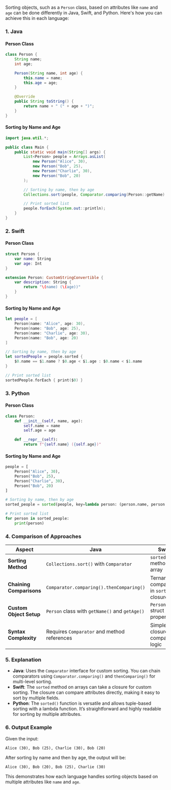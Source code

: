 Sorting objects, such as a `Person` class, based on attributes like `name` and `age` can be done differently in Java, Swift, and Python. Here's how you can achieve this in each language:

### 1. **Java**

#### Person Class
```java
class Person {
    String name;
    int age;

    Person(String name, int age) {
        this.name = name;
        this.age = age;
    }

    @Override
    public String toString() {
        return name + " (" + age + ")";
    }
}
```

#### Sorting by Name and Age

```java
import java.util.*;

public class Main {
    public static void main(String[] args) {
        List<Person> people = Arrays.asList(
            new Person("Alice", 30),
            new Person("Bob", 25),
            new Person("Charlie", 30),
            new Person("Bob", 20)
        );

        // Sorting by name, then by age
        Collections.sort(people, Comparator.comparing(Person::getName).thenComparing(Person::getAge));

        // Print sorted list
        people.forEach(System.out::println);
    }
}
```

### 2. **Swift**

#### Person Class
```swift
struct Person {
    var name: String
    var age: Int
}

extension Person: CustomStringConvertible {
    var description: String {
        return "\(name) (\(age))"
    }
}
```

#### Sorting by Name and Age

```swift
let people = [
    Person(name: "Alice", age: 30),
    Person(name: "Bob", age: 25),
    Person(name: "Charlie", age: 30),
    Person(name: "Bob", age: 20)
]

// Sorting by name, then by age
let sortedPeople = people.sorted {
    $0.name == $1.name ? $0.age < $1.age : $0.name < $1.name
}

// Print sorted list
sortedPeople.forEach { print($0) }
```

### 3. **Python**

#### Person Class
```python
class Person:
    def __init__(self, name, age):
        self.name = name
        self.age = age

    def __repr__(self):
        return f"{self.name} ({self.age})"
```

#### Sorting by Name and Age

```python
people = [
    Person("Alice", 30),
    Person("Bob", 25),
    Person("Charlie", 30),
    Person("Bob", 20)
]

# Sorting by name, then by age
sorted_people = sorted(people, key=lambda person: (person.name, person.age))

# Print sorted list
for person in sorted_people:
    print(person)
```

### 4. **Comparison of Approaches**

| **Aspect**                    | **Java**                                   | **Swift**                                   | **Python**                        |
|-------------------------------|--------------------------------------------|---------------------------------------------|-----------------------------------|
| **Sorting Method**            | `Collections.sort()` with `Comparator`     | `sorted` method on array                    | `sorted()` function with `lambda` |
| **Chaining Comparisons**      | `Comparator.comparing().thenComparing()`   | Ternary comparison in `sorted()` closure    | Tuple in `lambda` for `sorted()`  |
| **Custom Object Setup**       | `Person` class with `getName()` and `getAge()` | `Person` struct with properties          | `Person` class with attributes    |
| **Syntax Complexity**         | Requires `Comparator` and method references | Simple closure for comparison logic         | Simple tuple-based comparison     |

### 5. **Explanation**

- **Java**: Uses the `Comparator` interface for custom sorting. You can chain comparators using `Comparator.comparing()` and `thenComparing()` for multi-level sorting.
- **Swift**: The `sorted` method on arrays can take a closure for custom sorting. The closure can compare attributes directly, making it easy to sort by multiple fields.
- **Python**: The `sorted()` function is versatile and allows tuple-based sorting with a lambda function. It’s straightforward and highly readable for sorting by multiple attributes.

### 6. **Output Example**
Given the input:
```plaintext
Alice (30), Bob (25), Charlie (30), Bob (20)
```

After sorting by name and then by age, the output will be:
```plaintext
Alice (30), Bob (20), Bob (25), Charlie (30)
```

This demonstrates how each language handles sorting objects based on multiple attributes like `name` and `age`.